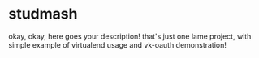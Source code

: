 studmash
========
okay, okay, here goes your description! that's just one lame project, with simple example of virtualend usage and vk-oauth demonstration!
